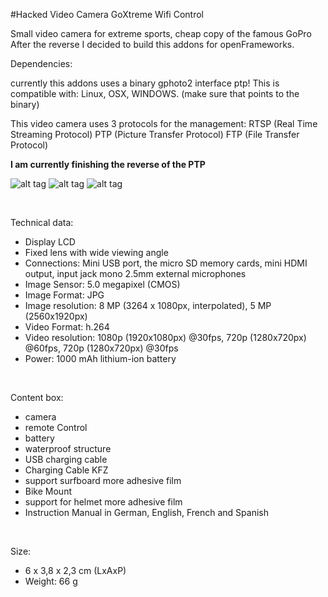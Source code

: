 #Hacked Video Camera GoXtreme Wifi Control

Small video camera for extreme sports, cheap copy of the famous GoPro
After the reverse I decided to build this addons for openFrameworks.

Dependencies:

currently this addons uses a binary gphoto2 interface ptp!
This is compatible with: Linux, OSX, WINDOWS.
(make sure that points to the binary)

This video camera uses 3 protocols for the management:
RTSP (Real Time Streaming Protocol)
PTP (Picture Transfer Protocol)
FTP (File Transfer Protocol)

<b>I am currently finishing the reverse of the PTP</b>

![alt tag](https://github.com/kashimAstro/ofxGoXtreme/snap/blob/master/1.jpg)
![alt tag](https://github.com/kashimAstro/ofxGoXtreme/snap/blob/master/2.jpg)
![alt tag](https://github.com/kashimAstro/ofxGoXtreme/snap/blob/master/3.jpg)

<br>

<p>Technical data:</p>

<ul>
<li>Display LCD</li>
<li>Fixed lens with wide viewing angle</li>
<li>Connections: Mini USB port, the micro SD memory cards, mini HDMI output, input jack mono 2.5mm external microphones</li>
<li>Image Sensor: 5.0 megapixel (CMOS)</li>
<li>Image Format: JPG</li>
<li>Image resolution: 8 MP (3264 x 1080px, interpolated), 5 MP (2560x1920px)</li>
<li>Video Format: h.264</li>
<li>Video resolution: 1080p (1920x1080px) @30fps, 720p (1280x720px) @60fps, 720p (1280x720px) @30fps</li>
<li>Power: 1000 mAh lithium-ion battery</li>
</ul>
<br>

<p>Content box:</p>

<ul>
<li>camera</li>
<li>remote Control</li>
<li>battery</li>
<li>waterproof structure</li>
<li>USB charging cable</li>
<li>Charging Cable KFZ</li>
<li>support surfboard more adhesive film</li>
<li>Bike Mount</li>
<li>support for helmet more adhesive film</li>
<li>Instruction Manual in German, English, French and Spanish</li>
</ul>
<br>

<p>Size:</p>

<ul>
<li>6 x 3,8 x 2,3 cm (LxAxP)</li>
<li>Weight: 66 g</li>
</ul>
